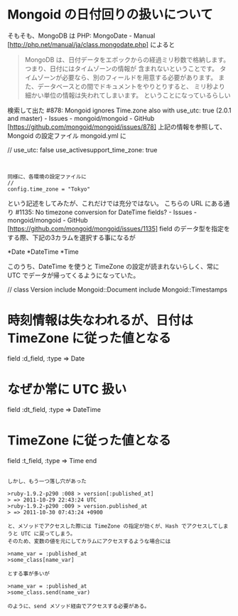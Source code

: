 # Mongoid の日付回りの扱いについて
そもそも、MongoDB は PHP: MongoDate - Manual [http://php.net/manual/ja/class.mongodate.php] によると
>MongoDB は、日付データをエポックからの経過ミリ秒数で格納します。 つまり、日付にはタイムゾーンの情報が 含まれないということです。 タイムゾーンが必要なら、別のフィールドを用意する必要があります。 また、データベースとの間でドキュメントをやりとりすると、 ミリ秒より細かい単位の情報は失われてしまいます。
ということになっているらしい

検索して出た #878: Mongoid ignores Time.zone also with use_utc: true (2.0.1 and master) - Issues - mongoid/mongoid - GitHub [https://github.com/mongoid/mongoid/issues/878]
上記の情報を参照して、Mongoid の設定ファイル mongoid.yml に

//
use_utc: false
use_activesupport_time_zone: true
~~~


同様に、各環境の設定ファイルに
//
config.time_zone = "Tokyo"
~~~

という記述をしてみたが、これだけでは充分ではない。
こちらの URL にある通り #1135: No timezone conversion for DateTime fields? - Issues - mongoid/mongoid - GitHub [https://github.com/mongoid/mongoid/issues/1135]
field のデータ型を指定をする際、下記の3カラムを選択する事になるが

*Date
*DateTime
*Time

このうち、DateTime を使うと TimeZone の設定が読まれないらしく、常に UTC でデータが帰ってくるようになっていた。

//
class Version
  include Mongoid::Document
  include Mongoid::Timestamps

  # 時刻情報は失なわれるが、日付は TimeZone に従った値となる
  field :d_field, :type => Date

  # なぜか常に UTC 扱い
  field :dt_field, :type => DateTime

  # TimeZone に従った値となる
  field :t_field, :type => Time
end
~~~

しかし、もう一つ落し穴があった

>ruby-1.9.2-p290 :008 > version[:published_at]
> => 2011-10-29 22:43:24 UTC
>ruby-1.9.2-p290 :009 > version.published_at
> => 2011-10-30 07:43:24 +0900

と、メソッドでアクセスした際には TimeZone の指定が効くが、Hash でアクセスしてしまうと UTC に戻ってしまう。
そのため、変数の値を元にしてカラムにアクセスするような場合には

>name_var = :published_at
>some_class[name_var]

とする事が多いが

>name_var = :published_at
>some_class.send(name_var)

のように、send メソッド経由でアクセスする必要がある。
